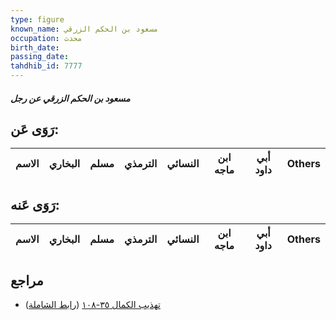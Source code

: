 ```yaml
---
type: figure
known_name: مسعود بن الحكم الزرقي
occupation: محدث
birth_date:
passing_date:
tahdhib_id: 7777
---
```

##### مسعود بن الحكم الزرقي عن رجل

## رَوَى عَن:
| الاسم | البخاري | مسلم | الترمذي | النسائي | ابن ماجه | أبي داود | Others |
| ----- | ------- | ---- | ------- | ------- | -------- | -------- | ------ |
## رَوَى عَنه:
| الاسم | البخاري | مسلم | الترمذي | النسائي | ابن ماجه | أبي داود | Others |
| ----- | ------- | ---- | ------- | ------- | -------- | -------- | ------ |
## مراجع
- [تهذيب الكمال ٣٥-١٠٨](obsidian://open?vault=Tahdhib-al-Kamal&file=Figures/٧٧٧٧-مسعود%20بن%20الحكم%20الزرقي%20عن%20رجل) ([رابط الشاملة](https://shamela.ws/book/3722/18707))